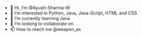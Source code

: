 - 👋 Hi, I’m @Ayush-Sharma-W
- 👀 I’m interested in Python, Java, Java-Script, HTML and CSS
- 🌱 I’m currently learning Java
- 💞️ I’m looking to collaborate on 
- 📫 How to reach me @weapon_as

<!---
Ayush-Sharma-W/Ayush-Sharma-W is a ✨ special ✨ repository because its `README.md` (this file) appears on your GitHub profile.
You can click the Preview link to take a look at your changes.
--->
